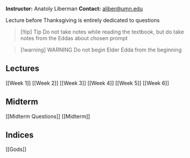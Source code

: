 **Instructor:** Anatoly Liberman
**Contact:** aliber@umn.edu

Lecture before Thanksgiving is entirely dedicated to questions


>[!tip] Tip
>Do not take notes while reading the textbook, but do take notes from the Eddas about chosen prompt

>[!warning] WARNING
>Do not begin Elder Edda from the beginning


## Lectures
[[Week 1]]
[[Week 2]]
[[Week 3]]
[[Week 4]]
[[Week 5]]
[[Week 6]]

## Midterm
[[Midterm Questions]]
[[Midterm]]
## Indices
[[Gods]]